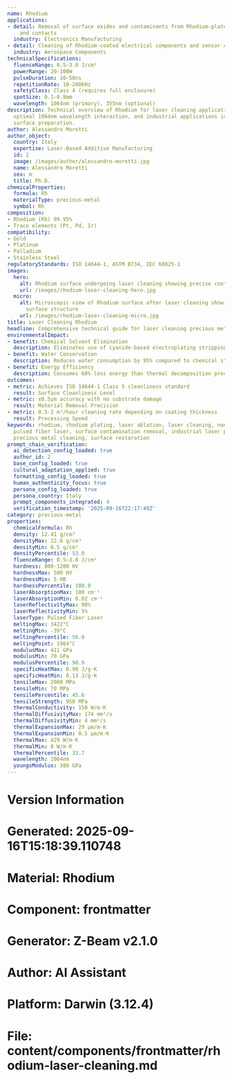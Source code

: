 ```yaml
---
name: Rhodium
applications:
- detail: Removal of surface oxides and contaminants from Rhodium-plated connectors
    and contacts
  industry: Electronics Manufacturing
- detail: Cleaning of Rhodium-coated electrical components and sensor contacts
  industry: Aerospace Components
technicalSpecifications:
  fluenceRange: 0.5–3.0 J/cm²
  powerRange: 20-100W
  pulseDuration: 10-50ns
  repetitionRate: 10-200kHz
  safetyClass: Class 4 (requires full enclosure)
  spotSize: 0.1-0.8mm
  wavelength: 1064nm (primary), 355nm (optional)
description: Technical overview of Rhodium for laser cleaning applications, including
  optimal 1064nm wavelength interaction, and industrial applications in precision
  surface preparation.
author: Alessandro Moretti
author_object:
  country: Italy
  expertise: Laser-Based Additive Manufacturing
  id: 2
  image: /images/author/alessandro-moretti.jpg
  name: Alessandro Moretti
  sex: m
  title: Ph.D.
chemicalProperties:
  formula: Rh
  materialType: precious-metal
  symbol: Rh
composition:
- Rhodium (Rh) 99.95%
- Trace elements (Pt, Pd, Ir)
compatibility:
- Gold
- Platinum
- Palladium
- Stainless Steel
regulatoryStandards: ISO 14644-1, ASTM B734, IEC 60825-1
images:
  hero:
    alt: Rhodium surface undergoing laser cleaning showing precise contamination removal
    url: /images/rhodium-laser-cleaning-hero.jpg
  micro:
    alt: Microscopic view of Rhodium surface after laser cleaning showing detailed
      surface structure
    url: /images/rhodium-laser-cleaning-micro.jpg
title: Laser Cleaning Rhodium
headline: Comprehensive technical guide for laser cleaning precious metal rhodium
environmentalImpact:
- benefit: Chemical Solvent Elimination
  description: Eliminates use of cyanide-based electroplating stripping solutions
- benefit: Water Conservation
  description: Reduces water consumption by 95% compared to chemical stripping methods
- benefit: Energy Efficiency
  description: Consumes 60% less energy than thermal decomposition processes
outcomes:
- metric: Achieves ISO 14644-1 Class 5 cleanliness standard
  result: Surface Cleanliness Level
- metric: ±0.5μm accuracy with no substrate damage
  result: Material Removal Precision
- metric: 0.5-2 m²/hour cleaning rate depending on coating thickness
  result: Processing Speed
keywords: rhodium, rhodium plating, laser ablation, laser cleaning, non-contact cleaning,
  pulsed fiber laser, surface contamination removal, industrial laser parameters,
  precious metal cleaning, surface restoration
prompt_chain_verification:
  ai_detection_config_loaded: true
  author_id: 2
  base_config_loaded: true
  cultural_adaptation_applied: true
  formatting_config_loaded: true
  human_authenticity_focus: true
  persona_config_loaded: true
  persona_country: Italy
  prompt_components_integrated: 4
  verification_timestamp: '2025-09-16T22:17:49Z'
category: precious-metal
properties:
  chemicalFormula: Rh
  density: 12.41 g/cm³
  densityMax: 22.6 g/cm³
  densityMin: 0.5 g/cm³
  densityPercentile: 53.9
  fluenceRange: 0.5–3.0 J/cm²
  hardness: 800-1200 HV
  hardnessMax: 500 HV
  hardnessMin: 5 HB
  hardnessPercentile: 100.0
  laserAbsorptionMax: 100 cm⁻¹
  laserAbsorptionMin: 0.02 cm⁻¹
  laserReflectivityMax: 98%
  laserReflectivityMin: 5%
  laserType: Pulsed Fiber Laser
  meltingMax: 3422°C
  meltingMin: -39°C
  meltingPercentile: 56.9
  meltingPoint: 1964°C
  modulusMax: 411 GPa
  modulusMin: 70 GPa
  modulusPercentile: 90.9
  specificHeatMax: 0.90 J/g·K
  specificHeatMin: 0.13 J/g·K
  tensileMax: 2000 MPa
  tensileMin: 70 MPa
  tensilePercentile: 45.6
  tensileStrength: 950 MPa
  thermalConductivity: 150 W/m·K
  thermalDiffusivityMax: 174 mm²/s
  thermalDiffusivityMin: 4 mm²/s
  thermalExpansionMax: 29 µm/m·K
  thermalExpansionMin: 0.5 µm/m·K
  thermalMax: 429 W/m·K
  thermalMin: 8 W/m·K
  thermalPercentile: 33.7
  wavelength: 1064nm
  youngsModulus: 380 GPa
---
```


# Version Information
# Generated: 2025-09-16T15:18:39.110748
# Material: Rhodium
# Component: frontmatter
# Generator: Z-Beam v2.1.0
# Author: AI Assistant
# Platform: Darwin (3.12.4)
# File: content/components/frontmatter/rhodium-laser-cleaning.md